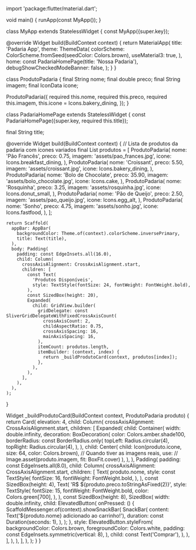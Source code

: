 import 'package:flutter/material.dart';

void main() {
  runApp(const MyApp());
}

class MyApp extends StatelessWidget {
  const MyApp({super.key});

  @override
  Widget build(BuildContext context) {
    return MaterialApp(
      title: 'Padaria App',
      theme: ThemeData(
        colorScheme: ColorScheme.fromSeed(seedColor: Colors.brown),
        useMaterial3: true,
      ),
      home: const PadariaHomePage(title: 'Nossa Padaria'),
      debugShowCheckedModeBanner: false,
    );
  }
}

class ProdutoPadaria {
  final String nome;
  final double preco;
  final String imagem;
  final IconData icone;

  ProdutoPadaria({
    required this.nome, 
    required this.preco, 
    required this.imagem,
    this.icone = Icons.bakery_dining,
  });
}

class PadariaHomePage extends StatelessWidget {
  const PadariaHomePage({super.key, required this.title});

  final String title;

  @override
  Widget build(BuildContext context) {
    // Lista de produtos da padaria com ícones variados
    final List<ProdutoPadaria> produtos = [
      ProdutoPadaria(
        nome: 'Pão Francês', 
        preco: 0.75, 
        imagem: 'assets/pao_frances.jpg',
        icone: Icons.breakfast_dining,
      ),
      ProdutoPadaria(
        nome: 'Croissant', 
        preco: 5.50, 
        imagem: 'assets/croissant.jpg',
        icone: Icons.bakery_dining,
      ),
      ProdutoPadaria(
        nome: 'Bolo de Chocolate', 
        preco: 35.90, 
        imagem: 'assets/bolo_chocolate.jpg',
        icone: Icons.cake,
      ),
      ProdutoPadaria(
        nome: 'Rosquinha', 
        preco: 3.25, 
        imagem: 'assets/rosquinha.jpg',
        icone: Icons.donut_small,
      ),
      ProdutoPadaria(
        nome: 'Pão de Queijo', 
        preco: 2.50, 
        imagem: 'assets/pao_queijo.jpg',
        icone: Icons.egg_alt,
      ),
      ProdutoPadaria(
        nome: 'Sonho', 
        preco: 4.75, 
        imagem: 'assets/sonho.jpg',
        icone: Icons.fastfood,
      ),
    ];

    return Scaffold(
      appBar: AppBar(
        backgroundColor: Theme.of(context).colorScheme.inversePrimary,
        title: Text(title),
      ),
      body: Padding(
        padding: const EdgeInsets.all(16.0),
        child: Column(
          crossAxisAlignment: CrossAxisAlignment.start,
          children: [
            const Text(
              'Produtos Disponíveis',
              style: TextStyle(fontSize: 24, fontWeight: FontWeight.bold),
            ),
            const SizedBox(height: 20),
            Expanded(
              child: GridView.builder(
                gridDelegate: const SliverGridDelegateWithFixedCrossAxisCount(
                  crossAxisCount: 2,
                  childAspectRatio: 0.75,
                  crossAxisSpacing: 16,
                  mainAxisSpacing: 16,
                ),
                itemCount: produtos.length,
                itemBuilder: (context, index) {
                  return _buildProdutoCard(context, produtos[index]);
                },
              ),
            ),
          ],
        ),
      ),
    );
  }

  Widget _buildProdutoCard(BuildContext context, ProdutoPadaria produto) {
    return Card(
      elevation: 4,
      child: Column(
        crossAxisAlignment: CrossAxisAlignment.start,
        children: [
          Expanded(
            child: Container(
              width: double.infinity,
              decoration: BoxDecoration(
                color: Colors.amber.shade100,
                borderRadius: const BorderRadius.only(
                  topLeft: Radius.circular(4),
                  topRight: Radius.circular(4),
                ),
              ),
              child: Center(
                child: Icon(produto.icone, size: 64, color: Colors.brown),
                // Quando tiver as imagens reais, use:
                // Image.asset(produto.imagem, fit: BoxFit.cover)
              ),
            ),
          ),
          Padding(
            padding: const EdgeInsets.all(8.0),
            child: Column(
              crossAxisAlignment: CrossAxisAlignment.start,
              children: [
                Text(
                  produto.nome,
                  style: const TextStyle(
                    fontSize: 16,
                    fontWeight: FontWeight.bold,
                  ),
                ),
                const SizedBox(height: 4),
                Text(
                  'R\$ ${produto.preco.toStringAsFixed(2)}',
                  style: TextStyle(
                    fontSize: 15,
                    fontWeight: FontWeight.bold,
                    color: Colors.green[700],
                  ),
                ),
                const SizedBox(height: 8),
                SizedBox(
                  width: double.infinity,
                  child: ElevatedButton(
                    onPressed: () {
                      ScaffoldMessenger.of(context).showSnackBar(
                        SnackBar(
                          content: Text('${produto.nome} adicionado ao carrinho!'),
                          duration: const Duration(seconds: 1),
                        ),
                      );
                    },
                    style: ElevatedButton.styleFrom(
                      backgroundColor: Colors.brown,
                      foregroundColor: Colors.white,
                      padding: const EdgeInsets.symmetric(vertical: 8),
                    ),
                    child: const Text('Comprar'),
                  ),
                ),
              ],
            ),
          ),
        ],
      ),
    );
  }
}